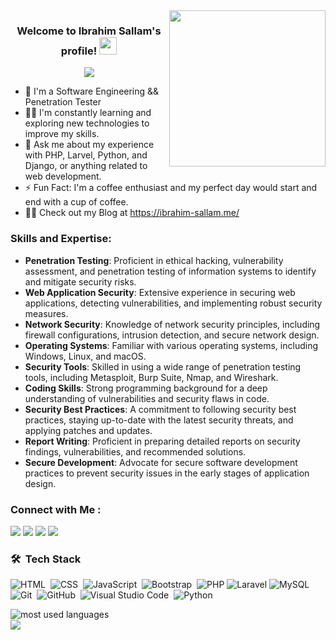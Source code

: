 
<img width="250" align="right" src="https://c.tenor.com/_DOBjnGspYAAAAAM/code-coding.gif">

<h3 align="center">
  Welcome to Ibrahim Sallam's profile!
  <img src="https://media.giphy.com/media/hvRJCLFzcasrR4ia7z/giphy.gif" width="28">
</h3>

<!-- Typing SVG by DenverCoder1 - https://github.com/DenverCoder1/readme-typing-svg -->
<p align="center">
  <img src="https://readme-typing-svg.herokuapp.com/?lines=Software%20Engineering;Penetration%20Tester;Always%20learning%20new%20things&font=Fira%20Code&center=true&width=440&height=45&color=f75c7e&vCenter=true&size=22"></a>
</p> 

- 🏢 I'm a Software Engineering && Penetration Tester
- 👨‍💻 I'm constantly learning and exploring new technologies to improve my skills.
- 💬 Ask me about my experience with PHP, Larvel, Python, and Django, or anything related to web development.
- ⚡ Fun Fact: I'm a coffee enthusiast and my perfect day would start and end with a cup of coffee.
- 👨‍💻 Check out my Blog at https://ibrahim-sallam.me/ 

### Skills and Expertise:

- **Penetration Testing**: Proficient in ethical hacking, vulnerability assessment, and penetration testing of information systems to identify and mitigate security risks.
- **Web Application Security**: Extensive experience in securing web applications, detecting vulnerabilities, and implementing robust security measures.
- **Network Security**: Knowledge of network security principles, including firewall configurations, intrusion detection, and secure network design.
- **Operating Systems**: Familiar with various operating systems, including Windows, Linux, and macOS.
- **Security Tools**: Skilled in using a wide range of penetration testing tools, including Metasploit, Burp Suite, Nmap, and Wireshark.
- **Coding Skills**: Strong programming background for a deep understanding of vulnerabilities and security flaws in code.
- **Security Best Practices**: A commitment to following security best practices, staying up-to-date with the latest security threats, and applying patches and updates.
- **Report Writing**: Proficient in preparing detailed reports on security findings, vulnerabilities, and recommended solutions.
- **Secure Development**: Advocate for secure software development practices to prevent security issues in the early stages of application design.


### Connect with Me :

<a href="https://www.linkedin.com/in/0xhema" target="_blank"><img src="https://img.shields.io/badge/-Ibrahim%20Sallam-0077B5?style=for-the-badge&logo=Linkedin&logoColor=white"/></a>
<a href="https://twitter.com/0xHema_" target="_blank"><img src="https://img.shields.io/badge/-Ibrahim%20Sallam-0077B5?style=for-the-badge&logo=Twitter&logoColor=white"/></a>
<a href="https://www.facebook.com/0xhema" target="_blank"><img src="https://img.shields.io/badge/-Ibrahim%20Sallam-0077B5?style=for-the-badge&logo=Facebook&logoColor=white"/></a>
<a href="https://t.me/ibrahim0sallam" target="_blank"><img src="https://img.shields.io/badge/-Ibrahim%20Sallam-0077B5?style=for-the-badge&logo=Telegram&logoColor=white"/></a>

### 🛠 &nbsp;Tech Stack
![HTML](https://img.shields.io/badge/-HTML-05122A?style=flat&logo=HTML5)&nbsp;
![CSS](https://img.shields.io/badge/-CSS-05122A?style=flat&logo=CSS3&logoColor=1572B6)&nbsp;
![JavaScript](https://img.shields.io/badge/-JavaScript-05122A?style=flat&logo=javascript)&nbsp;
![Bootstrap](https://img.shields.io/badge/-Bootstrap-05122A?style=flat&logo=bootstrap&logoColor=563D7C)&nbsp;
![PHP](https://img.shields.io/badge/-PHP-05122A?style=flat&logo=php)
![Laravel](https://img.shields.io/badge/-Laravel-05122A?style=flat&logo=Laravel)
![MySQL](https://img.shields.io/badge/-MySQL-05122A?style=flat&logo=MySql&logoColor=339933)&nbsp;
![Git](https://img.shields.io/badge/-Git-05122A?style=flat&logo=git)&nbsp;
![GitHub](https://img.shields.io/badge/-GitHub-05122A?style=flat&logo=github)&nbsp;
![Visual Studio Code](https://img.shields.io/badge/-Visual%20Studio%20Code-05122A?style=flat&logo=visual-studio-code&logoColor=007ACC)&nbsp;
![Python](https://img.shields.io/badge/-Python%20-05122A?style=flat&logo=python)&nbsp;




<img align="left" src="https://github-readme-stats.vercel.app/api/top-langs?username=0xHemaSallam&show_icons=true&locale=en&layout=compact&theme=radical" alt="most used languages" />
<br>
<a href="https://komarev.com/ghpvc/?username=0xHemaSallam&style=for-the-badge">
    <img src="https://komarev.com/ghpvc/?username=0xHemaSallam&style=for-the-badge">
</a>
